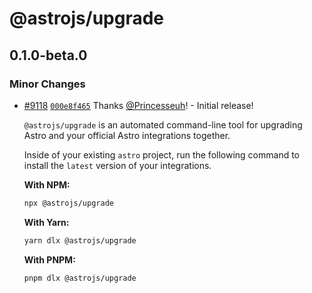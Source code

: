 # @astrojs/upgrade

## 0.1.0-beta.0

### Minor Changes

- [#9118](https://github.com/withastro/astro/pull/9118) [`000e8f465`](https://github.com/withastro/astro/commit/000e8f4654cae9982e21e0a858366c4844139db6) Thanks [@Princesseuh](https://github.com/Princesseuh)! - Initial release!

  `@astrojs/upgrade` is an automated command-line tool for upgrading Astro and your official Astro integrations together.

  Inside of your existing `astro` project, run the following command to install the `latest` version of your integrations.

  **With NPM:**

  ```bash
  npx @astrojs/upgrade
  ```

  **With Yarn:**

  ```bash
  yarn dlx @astrojs/upgrade
  ```

  **With PNPM:**

  ```bash
  pnpm dlx @astrojs/upgrade
  ```
